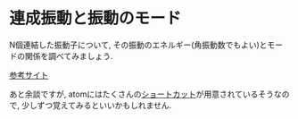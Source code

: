 # 連成振動と振動のモード

N個連結した振動子について, その振動のエネルギー(角振動数でもよい)とモードの関係を調べてみましょう.

[参考サイト](http://www1.kiy.jp/~yoka/gameland/Oscillator/Oscillation.html)

あと余談ですが, atomにはたくさんの[ショートカット](https://qiita.com/YusukeHosonuma/items/0f687b16f0d5eeb0c18f)が用意されているそうなので, 少しずつ覚えてみるといいかもしれません. 
